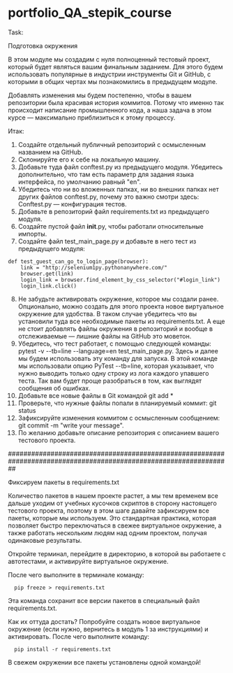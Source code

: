 # portfolio_QA_stepik_course

Task:

Подготовка окружения

В этом модуле мы создадим с нуля полноценный тестовый проект, который будет являться вашим финальным заданием. 
Для этого будем использовать популярные в индустрии инструменты Git и GitHub, с которыми в общих чертах мы 
познакомились в предыдущем модуле. 

Добавлять изменения мы будем постепенно, чтобы в вашем репозитории была красивая история коммитов. Потому что 
именно так происходит написание промышленного кода, а наша задача в этом курсе — максимально приблизиться 
к этому процессу. 

Итак:

   1. Создайте отдельный публичный репозиторий с осмысленным названием на GitHub.
   2. Склонируйте его к себе на локальную машину.
   3. Добавьте туда файл conftest.py из предыдущего модуля. Убедитесь дополнительно, что там есть параметр 
      для задания языка интерфейса, по умолчанию равный "en".
   4. Убедитесь что ни во вложенных папках, ни во внешних папках нет других файлов conftest.py, 
      почему это важно смотри здесь: Conftest.py — конфигурация тестов.
   5. Добавьте в репозиторий файл requirements.txt из предыдущего модуля. 
   6. Создайте пустой файл __init__.py, чтобы работали относительные импорты.
   7. Создайте файл test_main_page.py и добавьте в него тест из предыдущего модуля: 

    def test_guest_can_go_to_login_page(browser):
        link = "http://selenium1py.pythonanywhere.com/"
        browser.get(link)
        login_link = browser.find_element_by_css_selector("#login_link")
        login_link.click()

   8. Не забудьте активировать окружение, которое мы создали ранее. Опционально, можно создать для этого 
      проекта новое виртуальное окружение для удобства. В таком случае убедитесь что вы установили туда 
      все необходимые пакеты из requirements.txt. А еще не стоит добавлять файлы окружения в репозиторий 
      и вообще в отслеживаемые — лишние файлы на GitHub это моветон. 
   9. Убедитесь, что тест работает, с помощью следующей команды: 
      pytest -v --tb=line --language=en test_main_page.py. 
      Здесь и далее мы будем использовать эту команду для запуска. В этой команде мы использовали опцию 
      PyTest --tb=line, которая указывает, что нужно выводить только одну строку из лога каждого 
      упавшего теста. Так вам будет проще разобраться в том, как выглядят сообщения об ошибках. 
   10. Добавьте все новые файлы в Git командой git add *
   11. Проверьте, что нужные файлы попали в планируемый коммит: git status
   12. Зафиксируйте изменения коммитом с осмысленным сообщением: git commit -m "write your message".
   13. По желанию добавьте описание репозитория с описанием вашего тестового проекта.

##################################################################################################################

Фиксируем пакеты в requirements.txt 

Количество пакетов в нашем проекте растет, а мы тем временем все дальше уходим от учебных 
кусочков скриптов в сторону настоящего тестового проекта, поэтому в этом шаге давайте зафиксируем 
все пакеты, которые мы используем. Это стандартная практика, которая позволяет быстро переключаться 
в свежее виртуальное окружение, а также работать нескольким людям над одним проектом, 
получая одинаковые результаты.

Откройте терминал, перейдите в директорию, в которой вы работаете с автотестами, 
и активируйте виртуальное окружение.

После чего выполните в терминале команду:

      pip freeze > requirements.txt

Эта команда сохранит все версии пакетов в специальный файл requirements.txt.

Как их оттуда достать? Попробуйте создать новое виртуальное окружение (если нужно, 
вернитесь в модуль 1 за инструкциями) и активировать. После чего выполните команду:

      pip install -r requirements.txt

В свежем окружении все пакеты установлены одной командой!


